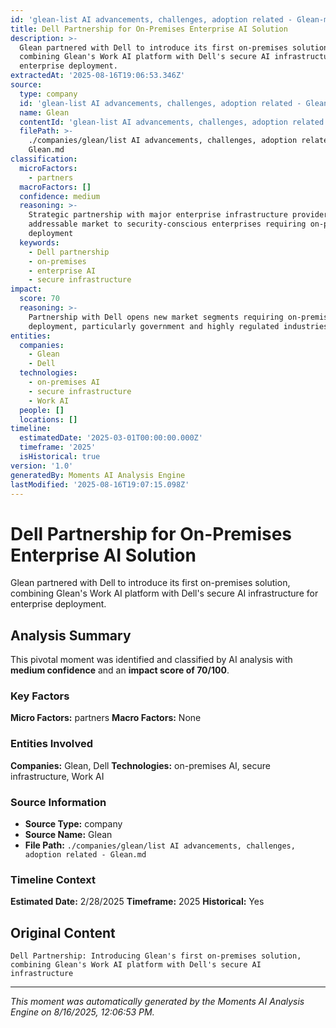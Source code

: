 ```yaml
---
id: 'glean-list AI advancements, challenges, adoption related - Glean-moment-4'
title: Dell Partnership for On-Premises Enterprise AI Solution
description: >-
  Glean partnered with Dell to introduce its first on-premises solution,
  combining Glean's Work AI platform with Dell's secure AI infrastructure for
  enterprise deployment.
extractedAt: '2025-08-16T19:06:53.346Z'
source:
  type: company
  id: 'glean-list AI advancements, challenges, adoption related - Glean'
  name: Glean
  contentId: 'glean-list AI advancements, challenges, adoption related - Glean'
  filePath: >-
    ./companies/glean/list AI advancements, challenges, adoption related -
    Glean.md
classification:
  microFactors:
    - partners
  macroFactors: []
  confidence: medium
  reasoning: >-
    Strategic partnership with major enterprise infrastructure provider expands
    addressable market to security-conscious enterprises requiring on-premises
    deployment
  keywords:
    - Dell partnership
    - on-premises
    - enterprise AI
    - secure infrastructure
impact:
  score: 70
  reasoning: >-
    Partnership with Dell opens new market segments requiring on-premises
    deployment, particularly government and highly regulated industries
entities:
  companies:
    - Glean
    - Dell
  technologies:
    - on-premises AI
    - secure infrastructure
    - Work AI
  people: []
  locations: []
timeline:
  estimatedDate: '2025-03-01T00:00:00.000Z'
  timeframe: '2025'
  isHistorical: true
version: '1.0'
generatedBy: Moments AI Analysis Engine
lastModified: '2025-08-16T19:07:15.098Z'
---
```

# Dell Partnership for On-Premises Enterprise AI Solution

Glean partnered with Dell to introduce its first on-premises solution, combining Glean's Work AI platform with Dell's secure AI infrastructure for enterprise deployment.

## Analysis Summary

This pivotal moment was identified and classified by AI analysis with **medium confidence** and an **impact score of 70/100**.

### Key Factors

**Micro Factors:** partners
**Macro Factors:** None

### Entities Involved

**Companies:** Glean, Dell
**Technologies:** on-premises AI, secure infrastructure, Work AI



### Source Information

- **Source Type:** company
- **Source Name:** Glean
- **File Path:** `./companies/glean/list AI advancements, challenges, adoption related - Glean.md`

### Timeline Context

**Estimated Date:** 2/28/2025
**Timeframe:** 2025
**Historical:** Yes

## Original Content

```
Dell Partnership: Introducing Glean's first on-premises solution, combining Glean's Work AI platform with Dell's secure AI infrastructure
```

---

*This moment was automatically generated by the Moments AI Analysis Engine on 8/16/2025, 12:06:53 PM.*
